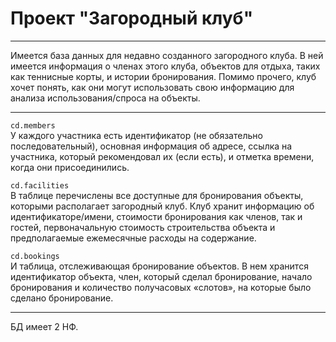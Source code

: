 # Проект "Загородный клуб"

---

Имеется база данных для недавно созданного загородного клуба. В ней имеется информация о членах этого клуба, объектов для
отдыха, таких как теннисные корты, и истории бронирования. Помимо прочего, клуб хочет понять, как они могут использовать
свою информацию для анализа использования/спроса на объекты.

---

`cd.members`  
У каждого участника есть идентификатор (не обязательно последовательный), основная информация об адресе, ссылка на
участника, который рекомендовал их (если есть), и отметка времени, когда они присоединились.

`cd.facilities`  
В таблице перечислены все доступные для бронирования объекты, которыми располагает загородный клуб. Клуб хранит
информацию об идентификаторе/имени, стоимости бронирования как членов, так и гостей, первоначальную стоимость строительства объекта и предполагаемые ежемесячные расходы на содержание.

`cd.bookings`  
И таблица, отслеживающая бронирование объектов. В нем хранится идентификатор объекта, член, который сделал бронирование,
начало бронирования и количество получасовых «слотов», на которые было сделано бронирование.

---

БД имеет 2 НФ.